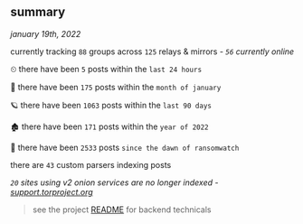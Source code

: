 
## summary
_january 19th, 2022_

currently tracking `88` groups across `125` relays & mirrors - _`56` currently online_

⏲ there have been `5` posts within the `last 24 hours`

🦈 there have been `175` posts within the `month of january`

🪐 there have been `1063` posts within the `last 90 days`

🏚 there have been `171` posts within the `year of 2022`

🦕 there have been `2533` posts `since the dawn of ransomwatch`

there are `43` custom parsers indexing posts

_`20` sites using v2 onion services are no longer indexed - [support.torproject.org](https://support.torproject.org/onionservices/v2-deprecation/)_

> see the project [README](https://github.com/thetanz/ransomwatch#ransomwatch--) for backend technicals
